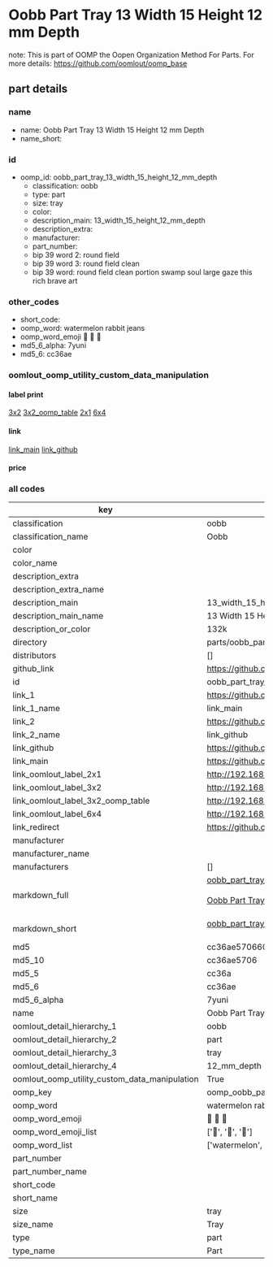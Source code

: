 # Oobb Part Tray 13 Width 15 Height 12 mm Depth  

note: This is part of OOMP the Oopen Organization Method For Parts. For more details: https://github.com/oomlout/oomp_base

##  part details
  







### name
* name: Oobb Part Tray 13 Width 15 Height 12 mm Depth
* name_short: 
### id
* oomp_id: oobb_part_tray_13_width_15_height_12_mm_depth
  * classification: oobb
  * type: part
  * size: tray
  * color: 
  * description_main: 13_width_15_height_12_mm_depth
  * description_extra: 
  * manufacturer: 
  * part_number: 
  * bip 39 word 2: round field
  * bip 39 word 3: round field clean
  * bip 39 word: round field clean portion swamp soul large gaze this rich brave art

### other_codes
* short_code: 
* oomp_word: watermelon rabbit jeans
* oomp_word_emoji :watermelon: :rabbit: :jeans:
* md5_6_alpha: 7yuni
* md5_6: cc36ae






### oomlout_oomp_utility_custom_data_manipulation
#### label print
[3x2](http://192.168.1.245:1112/?label=oomp%207yuni)
[3x2_oomp_table](http://192.168.1.108:1112/?label=oomp%207yuni)
[2x1](http://192.168.1.242:1112/?label=oomp%207yuni)
[6x4](http://192.168.1.55:1112/?label=oomp%207yuni)    

#### link

[link_main](https://github.com/oomlout/oomlout_oomp_version_1_messy/tree/main/parts/oobb_part_tray_13_width_15_height_12_mm_depth) [link_github](https://github.com/oomlout/oomlout_oomp_version_1_messy/tree/main/parts/oobb_part_tray_13_width_15_height_12_mm_depth)                             

#### price







### all codes 
| key | value |  
| --- | --- |  
| classification | oobb |  
| classification_name | Oobb |  
| color |  |  
| color_name |  |  
| description_extra |  |  
| description_extra_name |  |  
| description_main | 13_width_15_height_12_mm_depth |  
| description_main_name | 13 Width 15 Height 12 mm Depth |  
| description_or_color | 132k |  
| directory | parts/oobb_part_tray_13_width_15_height_12_mm_depth |  
| distributors | [] |  
| github_link | https://github.com/oomlout/oomlout_oomp_part_src/tree/main/parts/oobb_part_tray_13_width_15_height_12_mm_depth |  
| id | oobb_part_tray_13_width_15_height_12_mm_depth |  
| link_1 | https://github.com/oomlout/oomlout_oomp_version_1_messy/tree/main/parts/oobb_part_tray_13_width_15_height_12_mm_depth |  
| link_1_name | link_main |  
| link_2 | https://github.com/oomlout/oomlout_oomp_version_1_messy/tree/main/parts/oobb_part_tray_13_width_15_height_12_mm_depth |  
| link_2_name | link_github |  
| link_github | https://github.com/oomlout/oomlout_oomp_version_1_messy/tree/main/parts/oobb_part_tray_13_width_15_height_12_mm_depth |  
| link_main | https://github.com/oomlout/oomlout_oomp_version_1_messy/tree/main/parts/oobb_part_tray_13_width_15_height_12_mm_depth |  
| link_oomlout_label_2x1 | http://192.168.1.242:1112/?label=oomp%207yuni |  
| link_oomlout_label_3x2 | http://192.168.1.245:1112/?label=oomp%207yuni |  
| link_oomlout_label_3x2_oomp_table | http://192.168.1.108:1112/?label=oomp%207yuni |  
| link_oomlout_label_6x4 | http://192.168.1.55:1112/?label=oomp%207yuni |  
| link_redirect | https://github.com/oomlout/oomlout_oomp_version_1_messy/tree/main/parts/oobb_part_tray_13_width_15_height_12_mm_depth |  
| manufacturer |  |  
| manufacturer_name |  |  
| manufacturers | [] |  
| markdown_full | [oobb_part_tray_13_width_15_height_12_mm_depth](none)<br>[](none)<br>[Oobb Part Tray 13 Width 15 Height 12 Mm Depth](none)<br><br> |  
| markdown_short | [oobb_part_tray_13_width_15_height_12_mm_depth](none)<br><br> |  
| md5 | cc36ae570660afa73eed9a8454957de3 |  
| md5_10 | cc36ae5706 |  
| md5_5 | cc36a |  
| md5_6 | cc36ae |  
| md5_6_alpha | 7yuni |  
| name | Oobb Part Tray 13 Width 15 Height 12 mm Depth |  
| oomlout_detail_hierarchy_1 | oobb |  
| oomlout_detail_hierarchy_2 | part |  
| oomlout_detail_hierarchy_3 | tray |  
| oomlout_detail_hierarchy_4 | 12_mm_depth |  
| oomlout_oomp_utility_custom_data_manipulation | True |  
| oomp_key | oomp_oobb_part_tray_13_width_15_height_12_mm_depth |  
| oomp_word | watermelon rabbit jeans |  
| oomp_word_emoji | :watermelon: :rabbit: :jeans: |  
| oomp_word_emoji_list | [':watermelon:', ':rabbit:', ':jeans:'] |  
| oomp_word_list | ['watermelon', 'rabbit', 'jeans'] |  
| part_number |  |  
| part_number_name |  |  
| short_code |  |  
| short_name |  |  
| size | tray |  
| size_name | Tray |  
| type | part |  
| type_name | Part |  
